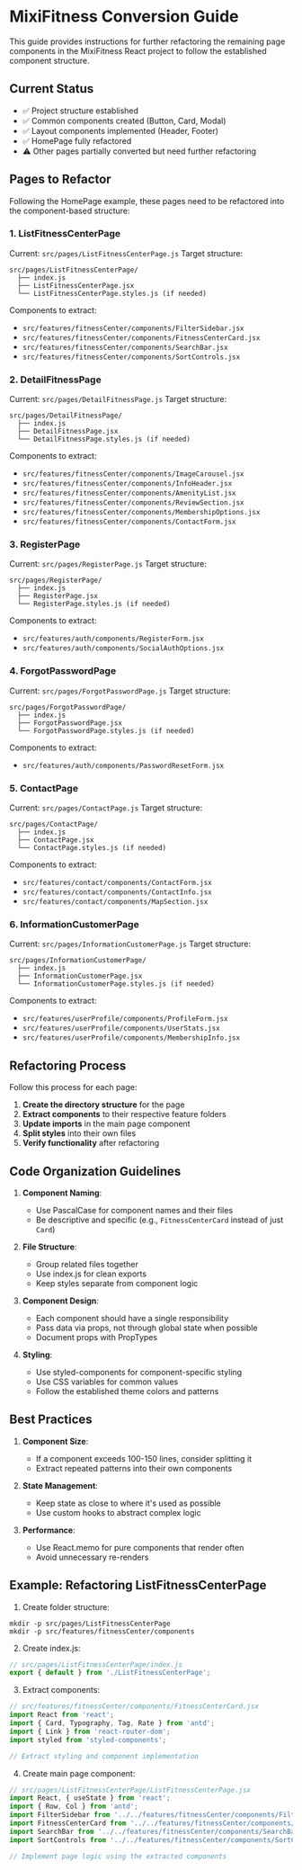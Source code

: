 # MixiFitness Conversion Guide

This guide provides instructions for further refactoring the remaining page components in the MixiFitness React project to follow the established component structure.

## Current Status

- ✅ Project structure established
- ✅ Common components created (Button, Card, Modal)
- ✅ Layout components implemented (Header, Footer)
- ✅ HomePage fully refactored
- ⚠️ Other pages partially converted but need further refactoring

## Pages to Refactor

Following the HomePage example, these pages need to be refactored into the component-based structure:

### 1. ListFitnessCenterPage

Current: `src/pages/ListFitnessCenterPage.js`
Target structure:
```
src/pages/ListFitnessCenterPage/
  ├── index.js
  ├── ListFitnessCenterPage.jsx
  └── ListFitnessCenterPage.styles.js (if needed)
```

Components to extract:
- `src/features/fitnessCenter/components/FilterSidebar.jsx`
- `src/features/fitnessCenter/components/FitnessCenterCard.jsx`
- `src/features/fitnessCenter/components/SearchBar.jsx` 
- `src/features/fitnessCenter/components/SortControls.jsx`

### 2. DetailFitnessPage

Current: `src/pages/DetailFitnessPage.js`
Target structure:
```
src/pages/DetailFitnessPage/
  ├── index.js
  ├── DetailFitnessPage.jsx
  └── DetailFitnessPage.styles.js (if needed)
```

Components to extract:
- `src/features/fitnessCenter/components/ImageCarousel.jsx`
- `src/features/fitnessCenter/components/InfoHeader.jsx`
- `src/features/fitnessCenter/components/AmenityList.jsx`
- `src/features/fitnessCenter/components/ReviewSection.jsx`
- `src/features/fitnessCenter/components/MembershipOptions.jsx`
- `src/features/fitnessCenter/components/ContactForm.jsx`

### 3. RegisterPage

Current: `src/pages/RegisterPage.js`
Target structure:
```
src/pages/RegisterPage/
  ├── index.js
  ├── RegisterPage.jsx
  └── RegisterPage.styles.js (if needed)
```

Components to extract:
- `src/features/auth/components/RegisterForm.jsx`
- `src/features/auth/components/SocialAuthOptions.jsx`

### 4. ForgotPasswordPage

Current: `src/pages/ForgotPasswordPage.js`
Target structure:
```
src/pages/ForgotPasswordPage/
  ├── index.js
  ├── ForgotPasswordPage.jsx
  └── ForgotPasswordPage.styles.js (if needed)
```

Components to extract:
- `src/features/auth/components/PasswordResetForm.jsx`

### 5. ContactPage

Current: `src/pages/ContactPage.js`
Target structure:
```
src/pages/ContactPage/
  ├── index.js
  ├── ContactPage.jsx
  └── ContactPage.styles.js (if needed)
```

Components to extract:
- `src/features/contact/components/ContactForm.jsx`
- `src/features/contact/components/ContactInfo.jsx`
- `src/features/contact/components/MapSection.jsx`

### 6. InformationCustomerPage

Current: `src/pages/InformationCustomerPage.js`
Target structure:
```
src/pages/InformationCustomerPage/
  ├── index.js
  ├── InformationCustomerPage.jsx
  └── InformationCustomerPage.styles.js (if needed)
```

Components to extract:
- `src/features/userProfile/components/ProfileForm.jsx`
- `src/features/userProfile/components/UserStats.jsx`
- `src/features/userProfile/components/MembershipInfo.jsx`

## Refactoring Process

Follow this process for each page:

1. **Create the directory structure** for the page
2. **Extract components** to their respective feature folders
3. **Update imports** in the main page component
4. **Split styles** into their own files
5. **Verify functionality** after refactoring

## Code Organization Guidelines

1. **Component Naming**:
   - Use PascalCase for component names and their files
   - Be descriptive and specific (e.g., `FitnessCenterCard` instead of just `Card`)

2. **File Structure**:
   - Group related files together
   - Use index.js for clean exports
   - Keep styles separate from component logic

3. **Component Design**:
   - Each component should have a single responsibility
   - Pass data via props, not through global state when possible
   - Document props with PropTypes

4. **Styling**:
   - Use styled-components for component-specific styling
   - Use CSS variables for common values
   - Follow the established theme colors and patterns

## Best Practices

1. **Component Size**:
   - If a component exceeds 100-150 lines, consider splitting it
   - Extract repeated patterns into their own components

2. **State Management**:
   - Keep state as close to where it's used as possible
   - Use custom hooks to abstract complex logic

3. **Performance**:
   - Use React.memo for pure components that render often
   - Avoid unnecessary re-renders

## Example: Refactoring ListFitnessCenterPage

1. Create folder structure:
```
mkdir -p src/pages/ListFitnessCenterPage
mkdir -p src/features/fitnessCenter/components
```

2. Create index.js:
```jsx
// src/pages/ListFitnessCenterPage/index.js
export { default } from './ListFitnessCenterPage';
```

3. Extract components:
```jsx
// src/features/fitnessCenter/components/FitnessCenterCard.jsx
import React from 'react';
import { Card, Typography, Tag, Rate } from 'antd';
import { Link } from 'react-router-dom';
import styled from 'styled-components';

// Extract styling and component implementation
```

4. Create main page component:
```jsx
// src/pages/ListFitnessCenterPage/ListFitnessCenterPage.jsx
import React, { useState } from 'react';
import { Row, Col } from 'antd';
import FilterSidebar from '../../features/fitnessCenter/components/FilterSidebar';
import FitnessCenterCard from '../../features/fitnessCenter/components/FitnessCenterCard';
import SearchBar from '../../features/fitnessCenter/components/SearchBar';
import SortControls from '../../features/fitnessCenter/components/SortControls';

// Implement page logic using the extracted components
``` 